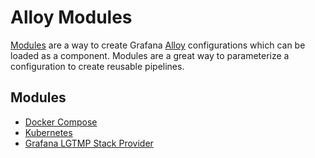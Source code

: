 # Alloy Modules

[Modules](https://grafana.com/docs/alloy/latest/concepts/modules/) are a way to create Grafana [Alloy](https://grafana.com/docs/alloy/latest/) configurations which can be loaded as a component. Modules are a great way to parameterize a configuration to create reusable pipelines.

## Modules

- [Docker Compose](compose/)
- [Kubernetes](kubernetes/)
- [Grafana LGTMP Stack Provider](provider/)
